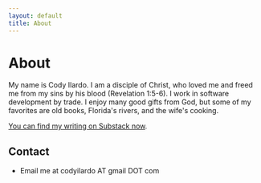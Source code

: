 ```yaml
---
layout: default
title: About
---
```

# About

My name is Cody Ilardo. I am a disciple of Christ, who loved me and freed me from my sins by his blood (Revelation 1:5-6). I work in software development by trade. I enjoy many good gifts from God, but some of my favorites are old books, Florida's rivers, and the wife's cooking.

[You can find my writing on Substack now](https://codyilardo.substack.com/). 

## Contact 

- Email me at codyilardo AT gmail DOT com

